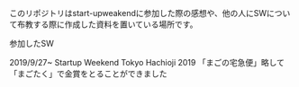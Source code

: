このリポジトリはstart-upweakendに参加した際の感想や、他の人にSWについて布教する際に作成した資料を置いている場所です。

参加したSW

2019/9/27~
Startup Weekend Tokyo Hachioji 2019
「まごの宅急便」略して「まごたく」で金賞をとることができました

